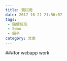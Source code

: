 ```yaml
---
title: 測試用
date: 2017-10-21 21:56:07
tags:
 - 隨便玩玩
 - Swoo
 - 鍋子
category: 文章
---
```

###for webapp work

### 


